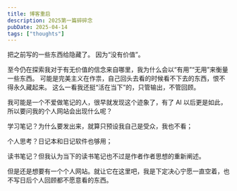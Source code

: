 ```yaml
---
title: 博客重启
description: 2025第一篇碎碎念
pubDate: 2025-04-14
tags: ["thoughts"]
---
```


把之前写的一些东西给隐藏了。 因为“没有价值”。

至今仍在探索我对于有无价值的信念来自哪里，我为什么会以“有用”“无用”来衡量一些东西。
可能是完美主义在作祟，自己回头去看的时候看不下去的东西，恨不得永久藏起来。
这么一看我还挺“活在当下”的，只管输出，不管回顾。

我可能是一个不爱做笔记的人，很早就发现这个迹象了，有了 AI 以后更是如此，所以要问我的个人网站会出现什么呢？

学习笔记？为什么要发出来，就算只预设我自己是受众，我也不看；

个人思考？日记本和日记软件也够用；

读书笔记？但我认为当下的读书笔记也不过是作者作者思想的重新阐述。

但是还是想要有一个个人网站。就让它在这里吧，我是下定决心宁愿一直空着，也不写日后个人回顾都不愿意看的东西。
